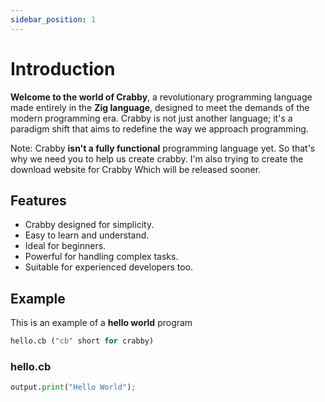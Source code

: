 ```yaml
---
sidebar_position: 1
---
```


# Introduction

**Welcome to the world of Crabby**, a revolutionary programming language made entirely in the **Zig language**, designed to meet the demands of the modern programming era. Crabby is not just another language; it's a paradigm shift that aims to redefine the way we approach programming.

Note: Crabby **isn't a fully functional** programming language yet. So that's why we need you to help us create crabby. I'm also trying to create the download website for Crabby Which will be released sooner.

## Features

- Crabby designed for simplicity.
- Easy to learn and understand.
- Ideal for beginners.
- Powerful for handling complex tasks.
- Suitable for experienced developers too.

## Example

This is an example of a **hello world** program

```python
hello.cb ("cb" short for crabby)
```

### hello.cb

```python
output.print("Hello World");
```
